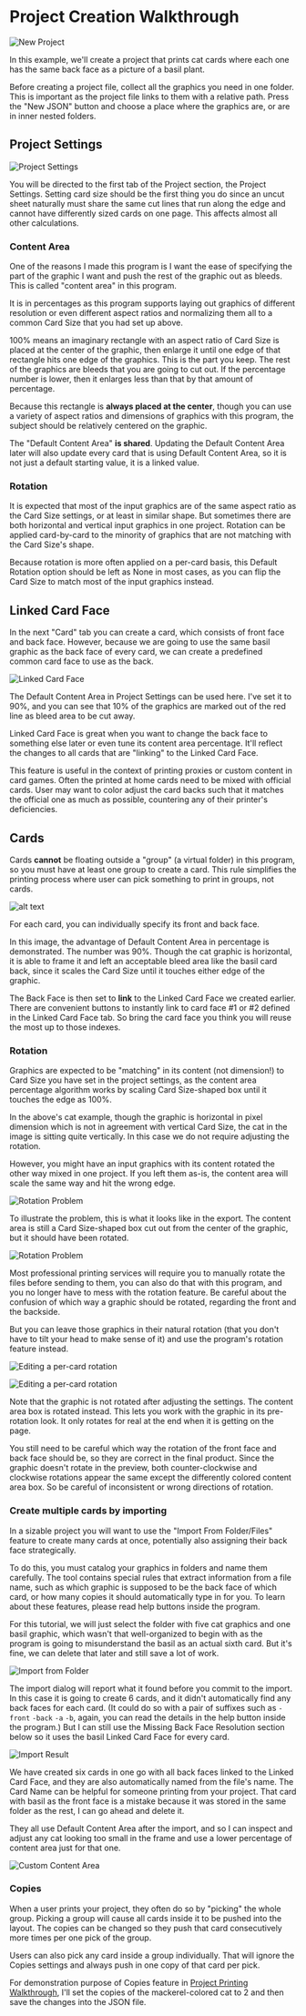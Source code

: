 # Project Creation Walkthrough

![New Project](image/new-project.png)

In this example, we'll create a project that prints cat cards where each one has the same back face as a picture of a basil plant.

Before creating a project file, collect all the graphics you need in one folder. This is important as the project file links to them with a relative path. Press the "New JSON" button and choose a place where the graphics are, or are in inner nested folders.

## Project Settings

![Project Settings](image/project-settings.png)

You will be directed to the first tab of the Project section, the Project Settings. Setting card size should be the first thing you do since an uncut sheet naturally must share the same cut lines that run along the edge and cannot have differently sized cards on one page. This affects almost all other calculations.

### Content Area

One of the reasons I made this program is I want the ease of specifying the part of the graphic I want and push the rest of the graphic out as bleeds. This is called "content area" in this program.

It is in percentages as this program supports laying out graphics of different resolution or even different aspect ratios and normalizing them all to a common Card Size that you had set up above.

100% means an imaginary rectangle with an aspect ratio of Card Size is placed at the center of the graphic, then enlarge it until one edge of that rectangle hits one edge of the graphics. This is the part you keep. The rest of the graphics are bleeds that you are going to cut out. If the percentage number is lower, then it enlarges less than that by that amount of percentage.

Because this rectangle is **always placed at the center**, though you can use a variety of aspect ratios and dimensions of graphics with this program, the subject should be relatively centered on the graphic.

The "Default Content Area" **is shared**. Updating the Default Content Area later will also update every card that is using Default Content Area, so it is not just a default starting value, it is a linked value.

### Rotation

It is expected that most of the input graphics are of the same aspect ratio as the Card Size settings, or at least in similar shape. But sometimes there are both horizontal and vertical input graphics in one project. Rotation can be applied card-by-card to the minority of graphics that are not matching with the Card Size's shape.

Because rotation is more often applied on a per-card basis, this Default Rotation option should be left as None in most cases, as you can flip the Card Size to match most of the input graphics instead.

## Linked Card Face

In the next "Card" tab you can create a card, which consists of front face and back face. However, because we are going to use the same basil graphic as the back face of every card, we can create a predefined common card face to use as the back.

![Linked Card Face](image/linked-card-face.png)

The Default Content Area in Project Settings can be used here. I've set it to 90%, and you can see that 10% of the graphics are marked out of the red line as bleed area to be cut away.

Linked Card Face is great when you want to change the back face to something else later or even tune its content area percentage. It'll reflect the changes to all cards that are "linking" to the Linked Card Face.

This feature is useful in the context of printing proxies or custom content in card games. Often the printed at home cards need to be mixed with official cards. User may want to color adjust the card backs such that it matches the official one as much as possible, countering any of their printer's deficiencies.

## Cards

Cards **cannot** be floating outside a "group" (a virtual folder) in this program, so you must have at least one group to create a card. This rule simplifies the printing process where user can pick something to print in groups, not cards.

![alt text](image/create-card.png)

For each card, you can individually specify its front and back face.

In this image, the advantage of Default Content Area in percentage is demonstrated. The number was 90%. Though the cat graphic is horizontal, it is able to frame it and left an acceptable bleed area like the basil card back, since it scales the Card Size until it touches either edge of the graphic.

The Back Face is then set to **link** to the Linked Card Face we created earlier. There are convenient buttons to instantly link to card face #1 or #2 defined in the Linked Card Face tab. So bring the card face you think you will reuse the most up to those indexes.

### Rotation

Graphics are expected to be "matching" in its content (not dimension!) to Card Size you have set in the project settings, as the content area percentage algorithm works by scaling Card Size-shaped box until it touches the edge as 100%.

In the above's cat example, though the graphic is horizontal in pixel dimension which is not in agreement with vertical Card Size, the cat in the image is sitting quite vertically. In this case we do not require adjusting the rotation.

However, you might have an input graphics with its content rotated the other way mixed in one project. If you left them as-is, the content area will scale the same way and hit the wrong edge.

![Rotation Problem](image/rotation-problem-1.png)

To illustrate the problem, this is what it looks like in the export. The content area is still a Card Size-shaped box cut out from the center of the graphic, but it should have been rotated.

![Rotation Problem](image/rotation-problem-2.png)

Most professional printing services will require you to manually rotate the files before sending to them, you can also do that with this program, and you no longer have to mess with the rotation feature. Be careful about the confusion of which way a graphic should be rotated, regarding the front and the backside.

But you can leave those graphics in their natural rotation (that you don't have to tilt your head to make sense of it) and use the program's rotation feature instead.

![Editing a per-card rotation](image/rotation-fixing-1.png)

![Editing a per-card rotation](image/rotation-fixing-2.png)

Note that the graphic is not rotated after adjusting the settings. The content area box is rotated instead. This lets you work with the graphic in its pre-rotation look. It only rotates for real at the end when it is getting on the page.

You still need to be careful which way the rotation of the front face and back face should be, so they are correct in the final product. Since the graphic doesn't rotate in the preview, both counter-clockwise and clockwise rotations appear the same except the differently colored content area box. So be careful of inconsistent or wrong directions of rotation.

### Create multiple cards by importing

In a sizable project you will want to use the "Import From Folder/Files" feature to create many cards at once, potentially also assigning their back face strategically.

To do this, you must catalog your graphics in folders and name them carefully. The tool contains special rules that extract information from a file name, such as which graphic is supposed to be the back face of which card, or how many copies it should automatically type in for you. To learn about these features, please read help buttons inside the program.

For this tutorial, we will just select the folder with five cat graphics and one basil graphic, which wasn't that well-organized to begin with as the program is going to misunderstand the basil as an actual sixth card. But it's fine, we can delete that later and still save a lot of work.

![Import from Folder](image/import-from-folder.png)

The import dialog will report what it found before you commit to the import. In this case it is going to create 6 cards, and it didn't automatically find any back faces for each card. (It could do so with a pair of suffixes such as `-front` `-back` `-a` `-b`, again, you can read the details in the help button inside the program.) But I can still use the Missing Back Face Resolution section below so it uses the basil Linked Card Face for every card.

![Import Result](image/import-from-folder-result.png)

We have created six cards in one go with all back faces linked to the Linked Card Face, and they are also automatically named from the file's name. The Card Name can be helpful for someone printing from your project. That card with basil as the front face is a mistake because it was stored in the same folder as the rest, I can go ahead and delete it.

They all use Default Content Area after the import, and so I can inspect and adjust any cat looking too small in the frame and use a lower percentage of content area just for that one.

![Custom Content Area](image/custom-content-area.png)

### Copies

When a user prints your project, they often do so by "picking" the whole group. Picking a group will cause all cards inside it to be pushed into the layout. The copies can be changed so they push that card consecutively more times per one pick of the group.

Users can also pick any card inside a group individually. That will ignore the Copies settings and always push in one copy of that card per pick.

For demonstration purpose of Copies feature in [Project Printing Walkthrough](../print/print.md), I'll set the copies of the mackerel-colored cat to 2 and then save the changes into the JSON file.
